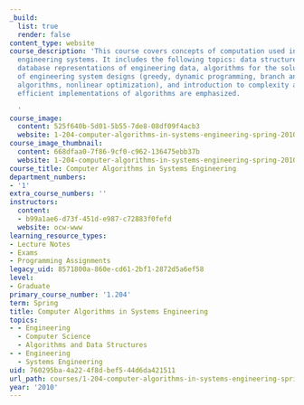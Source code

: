 ```yaml
---
_build:
  list: true
  render: false
content_type: website
course_description: 'This course covers concepts of computation used in analysis of
  engineering systems. It includes the following topics: data structures, relational
  database representations of engineering data, algorithms for the solution and optimization
  of engineering system designs (greedy, dynamic programming, branch and bound, graph
  algorithms, nonlinear optimization), and introduction to complexity analysis. Object-oriented,
  efficient implementations of algorithms are emphasized.

  '
course_image:
  content: 525f640b-5d01-5b55-7de8-08df09f4acb3
  website: 1-204-computer-algorithms-in-systems-engineering-spring-2010
course_image_thumbnail:
  content: 668dfaa0-7f86-9cf0-c962-136475ebb37b
  website: 1-204-computer-algorithms-in-systems-engineering-spring-2010
course_title: Computer Algorithms in Systems Engineering
department_numbers:
- '1'
extra_course_numbers: ''
instructors:
  content:
  - b99a1ae6-d73f-451d-e987-c72883f0fefd
  website: ocw-www
learning_resource_types:
- Lecture Notes
- Exams
- Programming Assignments
legacy_uid: 8571800a-860e-cd61-2bf1-2872d5a6ef58
level:
- Graduate
primary_course_number: '1.204'
term: Spring
title: Computer Algorithms in Systems Engineering
topics:
- - Engineering
  - Computer Science
  - Algorithms and Data Structures
- - Engineering
  - Systems Engineering
uid: 760295ba-4a22-4f8d-bef5-44d6da421511
url_path: courses/1-204-computer-algorithms-in-systems-engineering-spring-2010
year: '2010'
---
```

